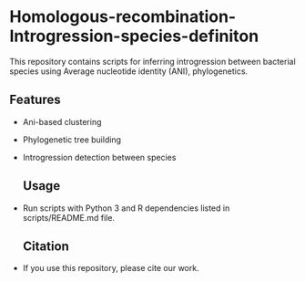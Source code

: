 # Homologous-recombination-Introgression-species-definiton
This repository contains scripts for inferring introgression between bacterial species using Average nucleotide identity (ANI), phylogenetics.

## Features
- Ani-based clustering
- Phylogenetic tree building
- Introgression detection between species

   ## Usage
- Run scripts with Python 3 and R dependencies listed in scripts/README.md file.

  ## Citation
- If you use this repository, please cite our work.
